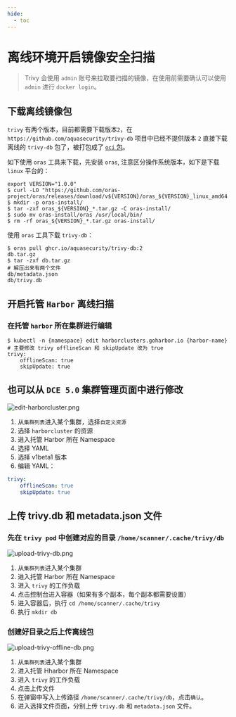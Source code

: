 ```yaml
---
hide:
  - toc
---
```


# 离线环境开启镜像安全扫描

> Trivy 会使用 `admin` 账号来拉取要扫描的镜像，在使用前需要确认可以使用 `admin` 进行 `docker login`。

## 下载离线镜像包

`trivy` 有两个版本，目前都需要下载版本`2`，在 `https://github.com/aquasecurity/trivy-db` 项目中已经不提供版本 `2`
直接下载离线的 `trivy-db` 包了，被打包成了 [`oci` 包](https://github.com/aquasecurity/trivy-db/pkgs/container/trivy-db)。

如下使用 `oras` 工具来下载，先安装 `oras`, 注意区分操作系统版本，如下是下载 `linux` 平台的：

```shell
export VERSION="1.0.0"
$ curl -LO "https://github.com/oras-project/oras/releases/download/v${VERSION}/oras_${VERSION}_linux_amd64.tar.gz"
$ mkdir -p oras-install/
$ tar -zxf oras_${VERSION}_*.tar.gz -C oras-install/
$ sudo mv oras-install/oras /usr/local/bin/
$ rm -rf oras_${VERSION}_*.tar.gz oras-install/
```

使用 `oras` 工具下载 `trivy-db`：

```shell
$ oras pull ghcr.io/aquasecurity/trivy-db:2
db.tar.gz
$ tar -zxf db.tar.gz
# 解压出来有两个文件
db/metadata.json
db/trivy.db
```

## 开启托管 `Harbor` 离线扫描

### 在托管 `harbor` 所在集群进行编辑

```shell
$ kubectl -n {namespace} edit harborclusters.goharbor.io {harbor-name}
# 主要修改 trivy offlineScan 和 skipUpdate 改为 true
trivy:
    offlineScan: true
    skipUpdate: true
```

## 也可以从 `DCE 5.0` 集群管理页面中进行修改

![edit-harborcluster.png](https://docs.daocloud.io/daocloud-docs-images/docs/zh/docs/kangaroo/images/edit-harborcluster.png)

1. 从`集群列表`进入某个集群，选择`自定义资源`
1. 选择 `harborcluster` 的资源
1. 进入托管 Harbor 所在 Namespace
1. 选择 YAML
1. 选择 v1beta1 版本
1. 编辑 YAML：

```yaml
trivy:
    offlineScan: true
    skipUpdate: true
```

## 上传 trivy.db 和 metadata.json 文件

### 先在 `trivy pod` 中创建对应的目录 `/home/scanner/.cache/trivy/db`

![upload-trivy-db.png](https://docs.daocloud.io/daocloud-docs-images/docs/zh/docs/kangaroo/images/upload-trivy-db.png)

1. 从`集群列表`进入某个集群
2. 进入托管 Harbor 所在 Namespace
3. 进入 `trivy` 的工作负载
4. 点击控制台进入容器（如果有多个副本，每个副本都需要设置）
5. 进入容器后，执行 `cd /home/scanner/.cache/trivy`
6. 执行 `mkdir db`

### 创建好目录之后上传离线包

![upload-trivy-offline-db.png](https://docs.daocloud.io/daocloud-docs-images/docs/zh/docs/kangaroo/images/upload-trivy-offline-db.png)

1. 从`集群列表`进入某个集群
2. 进入托管 Hharbor 所在 Namespace
3. 进入 `trivy` 的工作负载
4. 点击上传文件
5. 在弹窗中写入上传路径 `/home/scanner/.cache/trivy/db`，点击`确认`。
6. 进入选择文件页面，分别上传 `trivy.db` 和 `metadata.json` 文件。
